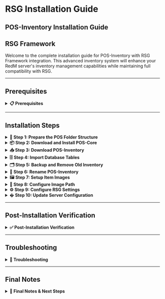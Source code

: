 # RSG Installation Guide

## POS-Inventory Installation Guide

## RSG Framework

Welcome to the complete installation guide for POS-Inventory with RSG Framework integration. This advanced inventory system will enhance your RedM server's inventory management capabilities while maintaining full compatibility with RSG.

***

## Prerequisites
<details>


<summary><strong>📋 Prerequisites</strong></summary>

Before beginning the installation process, ensure you have:

* **RSG Framework** properly installed and running
* **Server access** with file modification permissions
* **Keymaster** access for script downloads
* **Recent server backup** (highly recommended)

{% hint style="warning" %}
Always backup your server before installing new scripts. This installation will replace your existing rsg-inventory script.
{% endhint %}

</details>

***


## Installation Steps

<details>

<summary><strong>🚀 Step 1: Prepare the POS Folder Structure</strong></summary>

First, you need to create the proper folder structure for POS scripts:

1. Navigate to your server's `resources` folder
2. Check if a `[POS]` folder exists (note the square brackets)
3. If it doesn't exist, create a new folder named exactly: `[POS]`

```
server/
└── resources/
   └── [POS]/          ← Create this folder
```

{% hint style="info" %}
**Note**: The square brackets `[POS]` are essential for proper resource categorization in RedM.
{% endhint %}

</details>

<details>

<summary><strong>📦 Step 2: Download and Install POS-Core</strong></summary>

POS-Core is the foundation script required for POS-Inventory to function properly:

1. Access your **Keymaster** account
2. Download the **POS-Core** script
3. Extract the downloaded files
4. Place the `POS-Core` folder inside your `[POS]` directory

```
[POS]/
└── POS-Core/
```

</details>

<details>

<summary><strong>📥 Step 3: Download POS-Inventory</strong></summary>

Now download the main POS-Inventory script:

1. From your **Keymaster** account, download **POS-Inventory**
2. Extract the downloaded files
3. Place the `POS-Inventory` folder inside your `[POS]` directory

```
[POS]/
├── POS-Core/
└── POS-Inventory/
```

</details>

<details>

<summary><strong>🗄️ Step 4: Import Database Tables</strong></summary>

{% hint style="danger" %}
**Critical Database Step**: The script requires specific database tables to function properly.
{% endhint %}

Before proceeding with the installation, you must import the required database structure:

1. Navigate to the `[POS]/POS-Inventory/sql/` folder
2. **Open** your database management tool (phpMyAdmin, HeidiSQL, etc.)
3. **Select** your server's database
4. **Import** or **execute** the SQL file(s) found in the sql folder

```sql
-- Example: Execute the SQL file in your database
-- This will create the necessary tables for POS-Inventory
```

{% hint style="info" %}
**Database Tools**: You can use phpMyAdmin, HeidiSQL, MySQL Workbench, or the command line to execute the SQL files.
{% endhint %}

**Verify Database Import:**

* Check that new tables have been created in your database
* Look for tables with names starting with `pos_` or similar
* Ensure no errors occurred during the import process

</details>

<details>

<summary><strong>🗂️ Step 5: Backup and Remove Old Inventory</strong></summary>

{% hint style="danger" %}
**Critical Step**: Always backup your existing inventory before proceeding!
{% endhint %}

1. **Create a backup** of your current `rsg-inventory` script
   * Copy the entire `rsg-inventory` folder to a safe location
   * This allows you to restore if needed
2. **Remove the old script** from your resources folder
   * Delete or move the existing `rsg-inventory` folder from `resources/`

</details>

<details>

<summary><strong>🔄 Step 6: Rename POS-Inventory</strong></summary>

This step integrates POS-Inventory as your new inventory system:

1. Navigate to your `[POS]` folder
2. **Rename** the `POS-Inventory` folder to `rsg-inventory`
3. **Move** the renamed folder from `[POS]/` to your main `resources/` directory

```
resources/
├── [POS]/
│   └── POS-Core/
└── rsg-inventory/     ← Renamed POS-Inventory folder
```

</details>

<details>

<summary><strong>🖼️ Step 7: Setup Item Images</strong></summary>

Configure the inventory images for your items:

1. Navigate to `resources/rsg-inventory/html/`
2. **Create** a new folder called `images`
3. **Transfer** all your inventory item images into this new `images` folder

```
rsg-inventory/
└── html/
   └── images/         ← Create this folder
      ├── apple.png
      ├── bread.png
      └── ...
```

</details>

<details>

<summary><strong>🔧 Step 8: Configure Image Path</strong></summary>

Configure the correct image path for RSG Framework:

1. Navigate to `resources/rsg-inventory/shared/configs/config.js`
2. **Locate** the IMAGEPATH setting:

```javascript
IMAGEPATH = "img/items/"
```

3. **Replace** it with the RSG-specific path:

```javascript
IMAGEPATH = "images/"
```

{% hint style="info" %}
**Framework-Specific Paths:**

* **VORP**: `"img/items/"`
* **RSG**: `"images/"`

Make sure the image path matches your framework for proper image loading.
{% endhint %}

</details>

<details>

<summary><strong>⚙️ Step 9: Configure RSG Settings</strong></summary>

Enable the RSG-specific configurations:

1. Navigate to `resources/rsg-inventory/shared/configs/config.lua`
2. **Locate** the RSG configuration section
3. **Update** the following settings:

```lua
-- RSG Framework Integration Settings
Config.RSG = true                   -- Enable RSG framework
Config.RSGStores = true             -- Enable RSG stores
```

{% hint style="info" %}
**Configuration Details:**

* `RSG`: Set to `true` to enable RSG framework integration.
* `RSGStores`: Set to `true` to enable RSG store functionality.
{% endhint %}

</details>

<details>

<summary><strong>� Step 10: Update Server Configuration</strong></summary>

Configure your server.cfg with the proper load order:

1. Open your `server.cfg` file
2. **Locate** the `ensure rsg-inventory` line
3. **Add** `ensure POS-Core` directly after it

```cfg
# RSG Framework
ensure rsg-core
ensure rsg-inventory
ensure POS-Core          ← Add this line here
```

{% hint style="warning" %}
**Load Order is Critical:** Make sure POS-Core loads right after rsg-inventory. Check this order if you encounter console errors.
{% endhint %}

</details>

***

## Post-Installation Verification
<details>


<summary><strong>✅ Post-Installation Verification</strong></summary>

#### Testing Your Installation

1. **Start your server** and monitor the console for errors
2. **Join with a test character** and verify:
   * Inventory opens correctly
   * Items display properly
   * Weight system functions
   * Database interactions work
   * RSG stores function properly

#### Common Success Indicators

* ✅ No console errors related to POS-Core or rsg-inventory
* ✅ Inventory UI loads without issues
* ✅ Item images display correctly
* ✅ Player inventories persist after server restart
* ✅ RSG store integration works properly

</details>

***

## Troubleshooting

<details>


<summary><strong>🔧 Troubleshooting</strong></summary>

#### Common Issues

**Console Errors About Load Order**

* Verify POS-Core is loaded immediately after rsg_inventory
* Check that rsg-core loads before both scripts

**Missing Item Images**

* Ensure the `images` folder exists in `html/`
* Verify image file names match your database entries

**Database Connection Issues**

* Confirm RSG database settings are properly configured
* Verify all required database tables were imported properly

**Inventory Not Opening**

* Verify the script renamed correctly to `rsg-inventory`
* Check console for JavaScript/Lua errors

**RSG Store Issues**

* Ensure `Config.RSGStores = true` is set correctly
* Verify RSG framework is properly installed and running

#### Getting Support

If you encounter issues not covered here:

1. **Check Console**: Look for specific error messages
2. **Verify Steps**: Ensure each installation step was completed
3. **Contact Support**: Reach out with console logs and specific error descriptions

</details>

***

## Final Notes 

<details>

<summary><strong>📝 Final Notes & Next Steps</strong></summary>

{% hint style="success" %}
**Installation Complete!**\
Your POS-Inventory system is now integrated with RSG Framework and ready for use.
{% endhint %}

#### Important Reminders

* Keep your backup of the original rsg-inventory script
* Monitor server performance after installation
* Update item images as needed for new items
* Regular backups are essential for server stability

#### Next Steps

* Configure item weights in your database
* Train your staff on the new inventory features
* Customize the UI to match your server's theme
* Test RSG store functionality thoroughly

Your RedM server now has a powerful, RSG-integrated inventory system that will enhance the player experience significantly!

</details>

